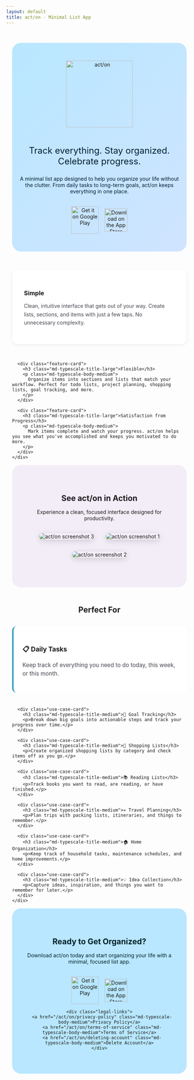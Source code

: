 ```yaml
---
layout: default
title: act/on - Minimal List App
---
```


<style>
  .product-page {
    max-width: 1200px;
    margin: 0 auto;
    padding: 2rem 1rem;
  }

  .product-hero {
    text-align: center;
    padding: 3rem 1rem;
    background: linear-gradient(135deg, var(--md-sys-color-primary-container, #B8E7FF) 0%, var(--md-sys-color-secondary-container, #D0E4FF) 100%);
    border-radius: 24px;
    margin-bottom: 3rem;
  }

  .product-hero h1 {
    color: var(--md-sys-color-on-primary-container, #001F2A);
    margin-bottom: 1rem;
  }

  .product-hero .tagline {
    color: var(--md-sys-color-on-secondary-container, #001D36);
    font-size: 1.5rem;
    margin-bottom: 1.5rem;
    max-width: 700px;
    margin-left: auto;
    margin-right: auto;
  }

  .product-hero .description {
    color: var(--md-sys-color-on-secondary-container, #001D36);
    max-width: 600px;
    margin: 0 auto 2rem;
  }

  .store-badges {
    display: flex;
    gap: 1rem;
    justify-content: center;
    align-items: center;
    flex-wrap: wrap;
    margin-top: 1.5rem;
  }

  .store-badge {
    text-decoration: none;
    transition: all 0.2s ease;
    display: inline-block;
  }

  .store-badge:hover {
    transform: translateY(-2px);
    opacity: 0.85;
  }

  .play-store-badge img {
    height: 74px;
    width: auto;
    display: block;
  }

  .app-store-badge img {
    height: 62px;
    width: auto;
    display: block;
  }

  .features-section {
    margin-bottom: 3rem;
  }

  .features-section h2 {
    text-align: center;
    color: var(--md-sys-color-on-surface, #1C1B1F);
    margin-bottom: 2rem;
  }

  .features-grid {
    display: grid;
    grid-template-columns: repeat(auto-fit, minmax(300px, 1fr));
    gap: 2rem;
  }

  .feature-card {
    background: var(--md-sys-color-surface-container-lowest, #fff);
    border-radius: 16px;
    padding: 2rem;
    box-shadow: 0 2px 8px rgba(0,0,0,0.08);
  }

  .feature-icon {
    font-size: 2.5rem;
    margin-bottom: 1rem;
  }

  .feature-card h3 {
    color: var(--md-sys-color-on-surface, #1C1B1F);
    margin-bottom: 0.75rem;
  }

  .feature-card p {
    color: var(--md-sys-color-on-surface-variant, #49454F);
    line-height: 1.6;
  }

  .screenshot-section {
    background: var(--md-sys-color-surface-container, #F3EDF7);
    border-radius: 24px;
    padding: 3rem 2rem;
    margin-bottom: 3rem;
    text-align: center;
  }

  .screenshot-section h2 {
    color: var(--md-sys-color-on-surface, #1C1B1F);
    margin-bottom: 1rem;
  }

  .screenshot-gallery {
    display: flex;
    gap: 2rem;
    justify-content: center;
    align-items: center;
    margin: 2rem auto;
    max-width: 1000px;
    flex-wrap: wrap;
  }

  .screenshot-gallery img {
    max-width: 280px;
    height: auto;
    border-radius: 16px;
    box-shadow: 0 4px 16px rgba(0,0,0,0.15);
  }

  .use-cases-section {
    margin-bottom: 3rem;
  }

  .use-cases-section h2 {
    text-align: center;
    color: var(--md-sys-color-on-surface, #1C1B1F);
    margin-bottom: 2rem;
  }

  .use-cases-grid {
    display: grid;
    grid-template-columns: repeat(auto-fit, minmax(250px, 1fr));
    gap: 1.5rem;
  }

  .use-case-card {
    background: var(--md-sys-color-surface-container-lowest, #fff);
    border-radius: 12px;
    padding: 1.5rem;
    border-left: 4px solid var(--md-sys-color-primary, #339fc4ff);
  }

  .use-case-card h3 {
    color: var(--md-sys-color-on-surface, #1C1B1F);
    margin-bottom: 0.5rem;
    font-size: 1.1rem;
  }

  .use-case-card p {
    color: var(--md-sys-color-on-surface-variant, #49454F);
    font-size: 0.95rem;
    line-height: 1.5;
  }

  .cta-section {
    background: var(--md-sys-color-primary-container, #B8E7FF);
    border-radius: 24px;
    padding: 3rem 2rem;
    text-align: center;
  }

  .cta-section h2 {
    color: var(--md-sys-color-on-primary-container, #001F2A);
    margin-bottom: 1rem;
  }

  .cta-section p {
    color: var(--md-sys-color-on-primary-container, #001F2A);
    margin-bottom: 2rem;
    max-width: 600px;
    margin-left: auto;
    margin-right: auto;
  }

  .legal-links {
    margin-top: 2rem;
    padding-top: 2rem;
    border-top: 1px solid rgba(0,0,0,0.1);
  }

  .legal-links a {
    color: var(--md-sys-color-primary, #339fc4ff);
    text-decoration: none;
    margin: 0 1rem;
  }

  .legal-links a:hover {
    text-decoration: underline;
  }

  @media (max-width: 768px) {
    .product-hero {
      padding: 2rem 1rem;
    }

    .features-grid,
    .use-cases-grid {
      grid-template-columns: 1fr;
    }
  }
</style>

<div class="product-page">
  <div class="product-hero">
    <img src="/assets/images/cues_logo_and_text.png" alt="act/on" style="width: 180px; height: auto; margin: 0 auto 1.5rem;">
    <p class="tagline md-typescale-headline-medium">Track everything. Stay organized. Celebrate progress.</p>
    <p class="description md-typescale-body-large">
      A minimal list app designed to help you organize your life without the clutter. From daily tasks to long-term goals, act/on keeps everything in one place.
    </p>
    <div class="store-badges">
      <a href="https://play.google.com/store/apps/details?id=com.saintoracle.acton" class="store-badge play-store-badge" target="_blank" rel="noopener noreferrer">
        <img src="/assets/images/play_store.svg" alt="Get it on Google Play" />
      </a>
      <a href="https://apps.apple.com/us/app/act-on/id6752871642" class="store-badge app-store-badge" target="_blank" rel="noopener noreferrer">
        <img src="/assets/images/app_store_white.svg" alt="Download on the App Store" />
      </a>
    </div>
  </div>

  <div class="features-section">
    <div class="features-grid">
      <div class="feature-card">
        <h3 class="md-typescale-title-large">Simple</h3>
        <p class="md-typescale-body-medium">
          Clean, intuitive interface that gets out of your way. Create lists, sections, and items with just a few taps. No unnecessary complexity.
        </p>
      </div>

      <div class="feature-card">
        <h3 class="md-typescale-title-large">Flexible</h3>
        <p class="md-typescale-body-medium">
          Organize items into sections and lists that match your workflow. Perfect for todo lists, project planning, shopping lists, goal tracking, and more.
        </p>
      </div>

      <div class="feature-card">
        <h3 class="md-typescale-title-large">Satisfaction from Progress</h3>
        <p class="md-typescale-body-medium">
          Mark items complete and watch your progress. act/on helps you see what you've accomplished and keeps you motivated to do more.
        </p>
      </div>
    </div>

  </div>

  <div class="screenshot-section">
    <h2 class="md-typescale-display-small">See act/on in Action</h2>
    <p class="md-typescale-body-large">Experience a clean, focused interface designed for productivity.</p>
    <div class="screenshot-gallery">
      <img src="/assets/images/screenshots/Screenshot-3-1284x2778.png" alt="act/on screenshot 3" />
      <img src="/assets/images/screenshots/Screenshot-1-1284x2778.png" alt="act/on screenshot 1" />
      <img src="/assets/images/screenshots/Screenshot-2-1284x2778.png" alt="act/on screenshot 2" />
    </div>
  </div>

  <div class="use-cases-section">
    <h2 class="md-typescale-display-small">Perfect For</h2>
    <div class="use-cases-grid">
      <div class="use-case-card">
        <h3 class="md-typescale-title-medium">📋 Daily Tasks</h3>
        <p>Keep track of everything you need to do today, this week, or this month.</p>
      </div>

      <div class="use-case-card">
        <h3 class="md-typescale-title-medium">🎯 Goal Tracking</h3>
        <p>Break down big goals into actionable steps and track your progress over time.</p>
      </div>

      <div class="use-case-card">
        <h3 class="md-typescale-title-medium">🛒 Shopping Lists</h3>
        <p>Create organized shopping lists by category and check items off as you go.</p>
      </div>

      <div class="use-case-card">
        <h3 class="md-typescale-title-medium">📚 Reading Lists</h3>
        <p>Track books you want to read, are reading, or have finished.</p>
      </div>

      <div class="use-case-card">
        <h3 class="md-typescale-title-medium">✈️ Travel Planning</h3>
        <p>Plan trips with packing lists, itineraries, and things to remember.</p>
      </div>

      <div class="use-case-card">
        <h3 class="md-typescale-title-medium">🏠 Home Organization</h3>
        <p>Keep track of household tasks, maintenance schedules, and home improvements.</p>
      </div>

      <div class="use-case-card">
        <h3 class="md-typescale-title-medium">💡 Idea Collection</h3>
        <p>Capture ideas, inspiration, and things you want to remember for later.</p>
      </div>
    </div>

  </div>

  <div class="cta-section">
    <h2 class="md-typescale-display-small">Ready to Get Organized?</h2>
    <p class="md-typescale-body-large">
      Download act/on today and start organizing your life with a minimal, focused list app.
    </p>
    <div class="store-badges">
      <a href="https://play.google.com/store/apps/details?id=com.saintoracle.acton" class="store-badge play-store-badge" target="_blank" rel="noopener noreferrer">
        <img src="/assets/images/play_store.svg" alt="Get it on Google Play" />
      </a>
      <a href="https://apps.apple.com/us/app/act-on/id6752871642" class="store-badge app-store-badge" target="_blank" rel="noopener noreferrer">
        <img src="/assets/images/app_store_white.svg" alt="Download on the App Store" />
      </a>
    </div>

    <div class="legal-links">
      <a href="/act/on/privacy-policy" class="md-typescale-body-medium">Privacy Policy</a>
      <a href="/act/on/terms-of-service" class="md-typescale-body-medium">Terms of Service</a>
      <a href="/act/on/deleting-account" class="md-typescale-body-medium">Delete Account</a>
    </div>

  </div>
</div>

